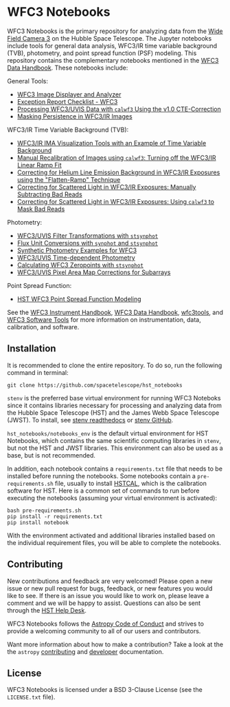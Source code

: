 WFC3 Notebooks
==============

WFC3 Notebooks is the primary repository for analyzing data from the 
[Wide Field Camera 3](https://www.stsci.edu/hst/instrumentation/wfc3) on the 
Hubble Space Telescope. The Jupyter notebooks include tools for general data analysis, 
WFC3/IR time variable background (TVB), photometry, and point spread function (PSF) modeling. This repository contains the 
complementary notebooks mentioned in the [WFC3 Data Handbook](https://hst-docs.stsci.edu/wfc3dhb).
These notebooks include:

General Tools:
- [WFC3 Image Displayer and Analyzer](https://spacetelescope.github.io/hst_notebooks/notebooks/WFC3/image_displayer_analyzer/wfc3_image_displayer_analyzer.html)
- [Exception Report Checklist - WFC3](https://spacetelescope.github.io/hst_notebooks/notebooks/WFC3/exception_report/wfc3_exception_report.html)
- [Processing WFC3/UVIS Data with `calwf3` Using the v1.0 CTE-Correction](https://spacetelescope.github.io/hst_notebooks/notebooks/WFC3/calwf3_v1.0_cte/calwf3_with_v1.0_PCTE.html)
- [Masking Persistence in WFC3/IR Images](https://spacetelescope.github.io/hst_notebooks/notebooks/WFC3/persistence/wfc3_ir_persistence.html)

WFC3/IR Time Variable Background (TVB):
- [WFC3/IR IMA Visualization Tools with an Example of Time Variable Background](https://spacetelescope.github.io/hst_notebooks/notebooks/WFC3/ir_ima_visualization/IR_IMA_Visualization_with_an_Example_of_Time_Variable_Background.html)
- [Manual Recalibration of Images using `calwf3`: Turning off the WFC3/IR Linear Ramp Fit](https://spacetelescope.github.io/hst_notebooks/notebooks/WFC3/calwf3_recalibration/calwf3_recal_tvb.html)
- [Correcting for Helium Line Emission Background in WFC3/IR Exposures using the "Flatten-Ramp" Technique](https://spacetelescope.github.io/hst_notebooks/notebooks/WFC3/tvb_flattenramp/TVB_flattenramp_notebook.html)
- [Correcting for Scattered Light in WFC3/IR Exposures: Manually Subtracting Bad Reads](https://spacetelescope.github.io/hst_notebooks/notebooks/WFC3/ir_scattered_light_manual_corrections/Correcting_for_Scattered_Light_in_IR_Exposures_by_Manually_Subtracting_Bad_Reads.html)
- [Correcting for Scattered Light in WFC3/IR Exposures: Using `calwf3` to Mask Bad Reads](https://spacetelescope.github.io/hst_notebooks/notebooks/WFC3/ir_scattered_light_calwf3_corrections/Correcting_for_Scattered_Light_in_IR_Exposures_Using_calwf3_to_Mask_Bad_Reads.html)

Photometry:
- [WFC3/UVIS Filter Transformations with `stsynphot`](https://spacetelescope.github.io/hst_notebooks/notebooks/WFC3/filter_transformations/filter_transformations.html)
- [Flux Unit Conversions with `synphot` and `stsynphot`](https://spacetelescope.github.io/hst_notebooks/notebooks/WFC3/flux_conversion_tool/flux_conversion_tool.html)
- [Synthetic Photometry Examples for WFC3](https://spacetelescope.github.io/hst_notebooks/notebooks/WFC3/photometry_examples/phot_examples.html)
- [WFC3/UVIS Time-dependent Photometry](https://spacetelescope.github.io/hst_notebooks/notebooks/WFC3/uvis_time_dependent_photometry/uvis_timedep_phot.html)
- [Calculating WFC3 Zeropoints with `stsynphot`](https://spacetelescope.github.io/hst_notebooks/notebooks/WFC3/zeropoints/zeropoints.html)
- [WFC3/UVIS Pixel Area Map Corrections for Subarrays](https://spacetelescope.github.io/hst_notebooks/notebooks/WFC3/uvis_pam_corrections/WFC3_UVIS_Pixel_Area_Map_Corrections_for_Subarrays.html)

Point Spread Function:
 - [HST WFC3 Point Spread Function Modeling](https://spacetelescope.github.io/hst_notebooks/notebooks/WFC3/point_spread_function/hst_point_spread_function.html)

See the [WFC3 Instrument Handbook](https://hst-docs.stsci.edu/wfc3ihb),
[WFC3 Data Handbook](https://hst-docs.stsci.edu/wfc3dhb),
[wfc3tools](https://github.com/spacetelescope/wfc3tools), and 
[WFC3 Software Tools](https://www.stsci.edu/hst/instrumentation/wfc3/software-tools)
for more information on instrumentation, data, calibration, and software.

Installation
------------

It is recommended to clone the entire repository. To do so, run the following
command in terminal:

```
git clone https://github.com/spacetelescope/hst_notebooks
```

`stenv` is the preferred base virtual environment for running WFC3 Noteboks since 
it contains libraries necessary for processing and analyzing data from the Hubble 
Space Telescope (HST) and the James Webb Space Telescope (JWST). To install, see 
[stenv readthedocs](https://stenv.readthedocs.io/en/latest/) or 
[stenv GitHub](https://github.com/spacetelescope/stenv). 

`hst_notebooks/notebooks_env` is the default virtual environment for HST Notebooks, 
which contains the same scientific computing libraries in `stenv`, but not the HST and
JWST libraries. This environment can also be used as a base, but is not recommended.

In addition, each notebook contains a `requirements.txt` file that needs to be
installed before running the notebooks. Some notebooks contain a `pre-requirements.sh`
file, usually to install [HSTCAL](https://github.com/spacetelescope/hstcal), which
is the calibration software for HST. Here is a common set of commands to run 
before executing the notebooks (assuming your virtual environment is activated):

```
bash pre-requirements.sh
pip install -r requirements.txt
pip install notebook
```

With the environment activated and additional libraries installed based on the
individual requirement files, you will be able to complete the notebooks.

Contributing
------------

New contributions and feedback are very welcomed! Please open a new issue or new 
pull request for bugs, feedback, or new features you would like to see. If there 
is an issue you would like to work on, please leave a comment and we will be happy 
to assist. Questions can also be sent through the [HST Help Desk](https://stsci.service-now.com/hst).

WFC3 Notebooks follows the 
[Astropy Code of Conduct](https://www.astropy.org/code_of_conduct.html)
and strives to provide a welcoming community to all of our users and 
contributors.

Want more information about how to make a contribution?  Take a look at
the the `astropy` 
[contributing](https://www.astropy.org/contribute.html)
and [developer](https://docs.astropy.org/en/stable/index.html#developer-documentation) 
documentation.

License
-------

WFC3 Notebooks is licensed under a BSD 3-Clause License (see the `LICENSE.txt` file).
